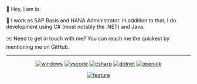 👋 Hey, I am io.

💼 I work as SAP Basis and HANA Administrator. In addition to that, I do development using C# (most notably the .NET) and Java.

✉️ Need to get in touch with me? You can reach me the quickest by mentioning me on GitHub.

___

<p align="center">
<a href="https://www.microsoft.com/en-us/windows"><img alt="windows" src="https://img.shields.io/badge/Windows-0078D6?style=for-the-badge&logo=windows&logoColor=white"/></a>
<a href="https://code.visualstudio.com/"><img alt="vscode" src="https://img.shields.io/badge/VSCode-0078D4?style=for-the-badge&logo=visual%20studio%20code&logoColor=white"/></a>
<a href="https://dotnet.microsoft.com/en-us/languages/csharp"><img alt="csharp" src="https://img.shields.io/badge/C%23-239120?style=for-the-badge&logo=c-sharp&logoColor=white"/></a>
<a href="https://dotnet.microsoft.com/en-us/"><img alt="dotnet" src="https://img.shields.io/badge/.NET-512BD4?style=for-the-badge&logo=dotnet&logoColor=white"></a>
<a href="https://adoptium.net/temurin/releases/"><img alt="openjdk" src="https://img.shields.io/badge/OpenJDK-ED8B00?style=for-the-badge&logo=openjdk&logoColor=white"></a></p>
<p align="center"><a href="https://github.com/io-util"><img alt="feature" src="https://forthebadge.com/images/badges/not-a-bug-a-feature.svg"></a></p>
